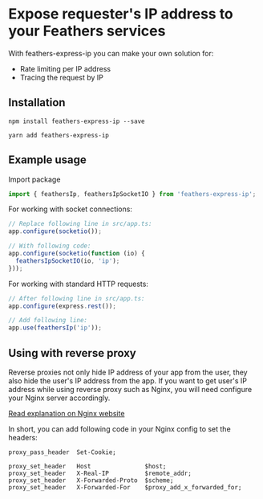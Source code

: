# Expose requester's IP address to your Feathers services

With feathers-express-ip you can make your own solution for:
- Rate limiting per IP address
- Tracing the request by IP

## Installation
```
npm install feathers-express-ip --save
```

```
yarn add feathers-express-ip
```

## Example usage
Import package
```typescript
import { feathersIp, feathersIpSocketIO } from 'feathers-express-ip';
```

For working with socket connections:
```typescript
// Replace following line in src/app.ts:
app.configure(socketio());

// With following code:
app.configure(socketio(function (io) {
  feathersIpSocketIO(io, 'ip');
}));
```

For working with standard HTTP requests:
```typescript
// After following line in src/app.ts:
app.configure(express.rest());

// Add following line:
app.use(feathersIp('ip'));
```

## Using with reverse proxy
Reverse proxies not only hide IP address of your app from the user, they also hide the user's IP address from the app.
If you want to get user's IP address while using reverse proxy such as Nginx, you will need configure your Nginx server accordingly.

[Read explanation on Nginx website](https://www.nginx.com/resources/wiki/start/topics/examples/forwarded/)

In short, you can add following code in your Nginx config to set the headers:
```
proxy_pass_header  Set-Cookie;

proxy_set_header   Host               $host;
proxy_set_header   X-Real-IP          $remote_addr;
proxy_set_header   X-Forwarded-Proto  $scheme;
proxy_set_header   X-Forwarded-For    $proxy_add_x_forwarded_for;
```
